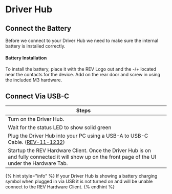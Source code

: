 # Driver Hub

## Connect the Battery

Before we connect to your Driver Hub we need to make sure the internal battery is installed correctly.

#### Battery Installation

To install the battery, place it with the REV Logo out and the -/+ located near the contacts for the device. Add on the rear door and screw in using the included M3 hardware.

## Connect Via USB-C

| Steps                                                                                                                                              |   |
| -------------------------------------------------------------------------------------------------------------------------------------------------- | - |
| Turn on the Driver Hub.                                                                                                                            |   |
| Wait for the status LED to show solid green                                                                                                        |   |
| Plug the Driver Hub into your PC using a USB-A to USB-C Cable. ([REV-11-1232](https://www.revrobotics.com/rev-11-1232/))                           |   |
| Startup the REV Hardware Client. Once the Driver Hub is on and fully connected it will show up on the front page of the UI under the Hardware Tab. |   |

{% hint style="info" %}
If your Driver Hub is showing a battery charging symbol when plugged in via USB it is not turned on and will be unable connect to the REV Hardware Client.
{% endhint %}

##
